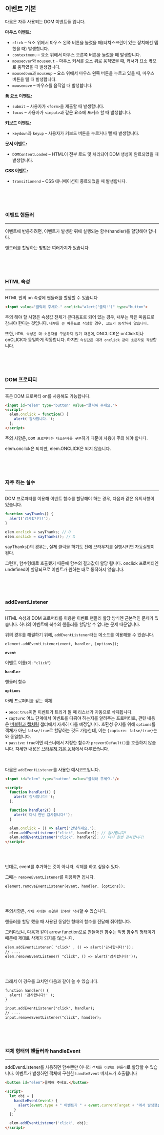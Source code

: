 ## 이벤트 기본

다음은 자주 사용되는 DOM 이벤트들 입니다.

**마우스 이벤트:**

- `click` – 요소 위에서 마우스 왼쪽 버튼을 눌렀을 때(터치스크린이 있는 장치에선 탭 했을 때) 발생합니다.
- `contextmenu` – 요소 위에서 마우스 오른쪽 버튼을 눌렀을 때 발생합니다.
- `mouseover`와 `mouseout` – 마우스 커서를 요소 위로 움직였을 때, 커서가 요소 밖으로 움직였을 때 발생합니다.
- `mousedown`과 `mouseup` – 요소 위에서 마우스 왼쪽 버튼을 누르고 있을 때, 마우스 버튼을 뗄 때 발생합니다.
- `mousemove` – 마우스를 움직일 때 발생합니다.

**폼 요소 이벤트:**

- `submit` – 사용자가 `<form>`을 제출할 때 발생합니다.
- `focus` – 사용자가 `<input>`과 같은 요소에 포커스 할 때 발생합니다.

**키보드 이벤트:**

- `keydown`과 `keyup` – 사용자가 키보드 버튼을 누르거나 뗄 때 발생합니다.

**문서 이벤트:**

- `DOMContentLoaded` – HTML이 전부 로드 및 처리되어 DOM 생성이 완료되었을 때 발생합니다.

**CSS 이벤트:**

- `transitionend` – CSS 애니메이션이 종료되었을 때 발생합니다.


<br><br><br>

### 이벤트 핸들러

---

이벤트에 반응하려면, 이벤트가 발생한 뒤에 실행되는 함수(handler)를 할당해야 합니다.

핸드러를 할당하는 방법은 여러가지가 있습니다.

<br><br><br>

### HTML 속성

---

HTML 안의 on<event> 속성에 핸들러를 할당할 수 있습니다

```html
<input value="클릭해 주세요." onclick="alert('클릭!')" type="button">
```

주의 해야 할 사항은 속성값 전체가 큰따옴표로 되어 있는 경우, 내부는 작은 따옴표로 감싸야 한다는 것입니다. `내부를 큰 따옴표로 작성할 경우, 코드가 동작하지 않습니다.`

또한, `HTML 속성은 대·소문자를 구분하지 않기 때문에`, ONCLICK은 onClick이나 onCLICK과 동일하게 작동합니다. 하지만 `속성값은 대개 onclick 같이 소문자로 작성`합니다.

<br><br><br>

### DOM 프로퍼티

---

혹은 DOM 프로퍼티 on<event>를 사용해도 가능합니다.

```html
<input id="elem" type="button" value="클릭해 주세요.">
<script>
  elem.onclick = function() {
    alert('감사합니다.');
  };
</script>
```

주의 사항은, `DOM 프로퍼티는 대소문자를 구분`하기 때문에 사용에 주의 해야 합니다.

elem.onclick은 되지만, elem.ONCLICK은 되지 않습니다.

<br><br><br>

### 자주 하는 실수

---

DOM 프로퍼티를 이용해 이벤트 함수를 할당해야 하는 경우, 다음과 같은 유의사항이 있습니다.

```jsx
function sayThanks() {
  alert('감사합니다!');
}

elem.onclick = sayThanks; // O
elem.onclick = sayThanks(); // X
```

sayThanks()의 경우는, 실제 클릭을 하기도 전에 브라우져를 실행시키면 자동실행이 된다.

그런후, 함수형태로 호출했기 때문에 함수의 결과값이 할당 됩니다. onclick 프로퍼티엔 undefined이 할당되므로 이벤트가 원하는 대로 동작하지 않습니다.

<br><br><br>

### addEventListener

---

HTML 속성과 DOM 프로퍼티를 이용한 이벤트 핸들러 할당 방식엔 근본적인 문제가 있습니다. 하나의 이벤트에 복수의 핸들러를 할당할 수 없다는 문제 때문입니다.

위의 경우를 해결하기 위해, `addEventListener`라는 메소드를 이용해볼 수 있습니다.

```html
element.addEventListener(event, handler, [options]);
```

**`event`**

이벤트 이름(예: `"click"`)

**`handler`**

핸들러 함수

**`options`**

아래 프로퍼티를 갖는 객체  
<br>
• `once`: `true`이면 이벤트가 트리거 될 때 리스너가 자동으로 삭제됩니다.  
• `capture`: 어느 단계에서 이벤트를 다뤄야 하는지를 알려주는 프로퍼티로, 관련 내용은 [버블링과 캡처링](https://ko.javascript.info/bubbling-and-capturing) 챕터에서 자세히 다룰 예정입니다. 호환성 유지를 위해 `options`를 객체가 아닌 `false/true`로 할당하는 것도 가능한데, 이는 `{capture: false/true}`는 와 동일합니다.  
• `passive`: `true`이면 리스너에서 지정한 함수가 `preventDefault()`를 호출하지 않습니다. 자세한 내용은 [브라우저 기본 동작](https://ko.javascript.info/default-browser-action)에서 다루겠습니다.

<br><br>
다음은 `addEventListener`를 사용한 예시코드입니다.

```html
<input id="elem" type="button" value="클릭해 주세요."/>

<script>
  function handler1() {
    alert('감사합니다!');
  };

  function handler2() {
    alert('다시 한번 감사합니다!');
  }

  elem.onclick = () => alert("안녕하세요.");
  elem.addEventListener("click", handler1); // 감사합니다!
  elem.addEventListener("click", handler2); // 다시 한번 감사합니다!
</script>
```

<br><br>

반대로, event를 추가하는 것이 아니라, 삭제를 하고 싶을수 있다.

그때는 `removeEventListener`를 이용하면 됩니다.

```html
element.removeEventListener(event, handler, [options]);
```

<br><br>

주의사항은, `삭제 시에는 동일한 함수만 삭제`할 수 있습니다. 

핸들러를 할당 했을 때 사용된 동일한 형태의 함수를 전달해 줘야합니다.

그러다보니, 다음과 같이 arrow function으로 만들어진 함수는 익명 함수의 형태이기 때문에 제대로 삭제가 되지를 않습니다.

```html
elem.addEventListener( "click" , () => alert('감사합니다!'));
// ....
elem.removeEventListener( "click", () => alert('감사합니다!'));
```

<br><br>

그래서 이 경우를 고치면 다음과 같이 쓸 수 있습니다.

```html
function handler() {
  alert( '감사합니다!' );
}

input.addEventListener("click", handler);
// ....
input.removeEventListener("click", handler);
```


<br><br><br>

### 객체 형태의 핸들러와 handleEvent

---

addEventListener를 사용하면 함수뿐만 아니라 `객체를 이벤트 핸들러`로 할당할 수 있습니다. 이벤트가 발생하면 객체에 구현한 `handleEvent` 메서드가 호출됩니다

```html
<button id="elem">클릭해 주세요.</button>

<script>
  let obj = {
    handleEvent(event) {
      alert(event.type + " 이벤트가 " + event.currentTarget + "에서 발생했습니다.");
    }
  };

  elem.addEventListener('click', obj);
</script>
```